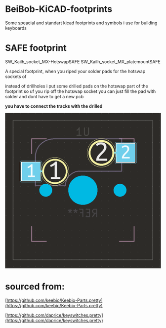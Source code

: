 # BeiBob-KiCAD-footprints
Some speacial and standart kicad footprints and symbols i use for building keyboards

# SAFE footprint
SW_Kailh_socket_MX-HotswapSAFE
SW_Kailh_socket_MX_platemountSAFE

A special footprint, when you riped your solder pads for the hotswap sockets of

instead of drillholes i put some drilled pads on the hotswap part of the footprint so uf you rip off the hotswap socket you can just fill the pad with solder and dont have to get a new pcb

**you have to connect the tracks with the drilled**

![safe footprint](https://github.com/GroooveBob/BeiBob-KiCAD-footprints/blob/main/image/SAFE.png)


# sourced from:
[https://github.com/keebio/Keebio-Parts.pretty](https://github.com/keebio/Keebio-Parts.pretty)


[https://github.com/daprice/keyswitches.pretty](https://github.com/daprice/keyswitches.pretty)
